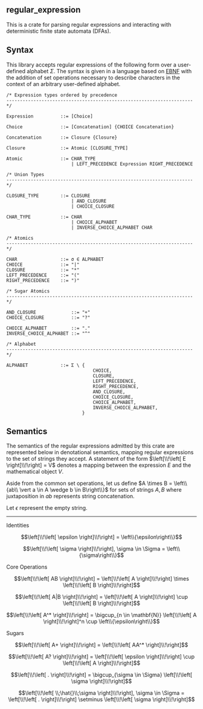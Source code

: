 ## regular_expression

This is a crate for parsing regular expressions and interacting with deterministic finite state automata (DFAs).

## Syntax

This library accepts regular expressions of the following form over a user-defined alphabet $\Sigma$.
The syntax is given in a language based on [EBNF](https://en.wikipedia.org/wiki/Extended_Backus%E2%80%93Naur_form) with the addition of set operations necessary to describe characters in the context of an arbitrary user-defined alphabet.

```text
/* Expression types ordered by precedence
--------------------------------------------------------------------- */

Expression          ::= [Choice]

Choice              ::= [Concatenation] {CHOICE Concatenation}

Concatenation       ::= Closure {Closure}

Closure             ::= Atomic [CLOSURE_TYPE]

Atomic              ::= CHAR_TYPE
                        | LEFT_PRECEDENCE Expression RIGHT_PRECEDENCE

/* Union Types
--------------------------------------------------------------------- */

CLOSURE_TYPE        ::= CLOSURE
                        | AND_CLOSURE
                        | CHOICE_CLOSURE

CHAR_TYPE           ::= CHAR
                        | CHOICE_ALPHABET
                        | INVERSE_CHOICE_ALPHABET CHAR

/* Atomics 
--------------------------------------------------------------------- */

CHAR                ::= σ ∈ ALPHABET
CHOICE              ::= "|"
CLOSURE             ::= "*"
LEFT_PRECEDENCE     ::= "("
RIGHT_PRECEDENCE    ::= ")"

/* Sugar Atomics
--------------------------------------------------------------------- */

AND_CLOSURE             ::= "+"
CHOICE_CLOSURE          ::= "?"

CHOICE_ALPHABET         ::= "."
INVERSE_CHOICE_ALPHABET ::= "^"

/* Alphabet
--------------------------------------------------------------------- */

ALPHABET            ::= Σ \ {
                                CHOICE,
                                CLOSURE,
                                LEFT_PRECEDENCE,
                                RIGHT_PRECEDENCE,
                                AND_CLOSURE,
                                CHOICE_CLOSURE,
                                CHOICE_ALPHABET,
                                INVERSE_CHOICE_ALPHABET,
                            }

```

## Semantics

The semantics of the regular expressions admitted by this crate are represented below in denotational semantics, mapping regular expressions to the set of strings they accept.
A statement of the form $\left[\\!\left[ E \right]\\!\right] = V$ denotes a mapping between the expression $E$ and the mathematical object $V$.

Aside from the common set operations, let us define $A \times B = \left\\{ab\\ \vert a \in A \wedge b \in B\right\\}$ for sets of strings $A, B$ where juxtaposition in $ab$ represents string concatenation.

Let $\epsilon$ represent the empty string.

---

Identities

$$\left[\\!\left[ \epsilon \right]\\!\right] = \left\\{\epsilon\right\\}$$

$$\left[\\!\left[ \sigma \right]\\!\right], \sigma \in \Sigma = \left\\{\sigma\right\\}$$

Core Operations

$$\left[\\!\left[ AB \right]\\!\right] = \left[\\!\left[ A \right]\\!\right] \times \left[\\!\left[ B \right]\\!\right]$$

$$\left[\\!\left[ A|B \right]\\!\right] = \left[\\!\left[ A \right]\\!\right] \cup \left[\\!\left[ B \right]\\!\right]$$

$$\left[\\!\left[ A^* \right]\\!\right] = \bigcup_{n \in \mathbf{N}} \left[\\!\left[ A \right]\\!\right]^n \cup \left\\{\epsilon\right\\}$$

Sugars

$$\left[\\!\left[ A+ \right]\\!\right] = \left[\\!\left[ AA^* \right]\\!\right]$$

$$\left[\\!\left[ A? \right]\\!\right] = \left[\\!\left[ \epsilon \right]\\!\right] \cup \left[\\!\left[ A \right]\\!\right]$$

$$\left[\\!\left[ . \right]\\!\right] = \bigcup_{\sigma \in \Sigma} \left[\\!\left[ \sigma \right]\\!\right]$$

$$\left[\\!\left[ \\;\hat{}\\;\sigma \right]\\!\right], \sigma \in \Sigma = \left[\\!\left[ . \right]\\!\right] \setminus \left[\\!\left[ \sigma \right]\\!\right]$$
